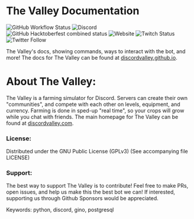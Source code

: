 # The Valley Documentation
![GitHub Workflow Status](https://img.shields.io/github/workflow/status/DiscordValley/discordvalley.github.io/ci) ![Discord](https://img.shields.io/discord/746039902839373945?label=Discord) ![GitHub Hacktoberfest combined status](https://img.shields.io/github/hacktoberfest/2020/DiscordValley/discordvalley.github.io) ![Website](https://img.shields.io/website?down_color=lightgrey&down_message=offline&up_color=green&up_message=online&url=https%3A%2F%2Fdiscordvalley.github.io) ![Twitch Status](https://img.shields.io/twitch/status/discordvalley) ![Twitter Follow](https://img.shields.io/twitter/follow/discordvalley?label=Twitter&style=social)

The Valley's docs, showing commands, ways to interact with the bot, and more! The docs for The Valley can be found at [discordvalley.github.io](https://discordvalley.github.io).

# About The Valley:

The Valley is a farming simulator for Discord. Servers can create their own "communities", and compete with each other on levels, equipment, and currency. Farming is done in sped-up "real time", so your crops will grow while you chat with friends. The main homepage for The Valley can be found at [discordvalley.com](https://discordvalley.com).

### License:

Distributed under the GNU Public License (GPLv3) (See accompanying file LICENSE)

### Support:

The best way to support The Valley is to contribute! Feel free to make PRs, open issues, and help us make this the best bot we can! If interested, supporting us through Github Sponsors would be appreciated.

Keywords: python, discord, gino, postgresql
